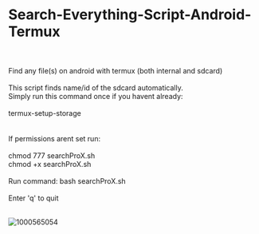 # Search-Everything-Script-Android-Termux<br><br>
Find any file(s) on android with termux (both internal and sdcard)<br><br>
This script finds name/id of the sdcard automatically.<br>
Simply run this command once if you havent already: <br><br>
termux-setup-storage <br><br>
 <br>
If permissions arent set run: <br><br>
chmod 777 searchProX.sh <br>
chmod +x searchProX.sh<br><br>
Run command: bash searchProX.sh<br><br>
Enter 'q' to quit<br><br>

![1000565054](https://github.com/user-attachments/assets/77698602-f0d1-427b-96bd-aaffaaf376d1)
